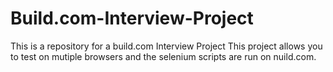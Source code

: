 # Build.com-Interview-Project
This is a repository for a build.com Interview Project
This project allows you to test on mutiple browsers and the selenium scripts are run on nuild.com.
